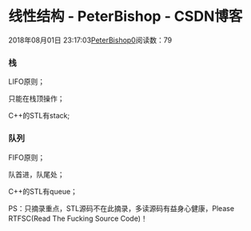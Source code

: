 # 线性结构 - PeterBishop - CSDN博客





2018年08月01日 23:17:03[PeterBishop0](https://me.csdn.net/qq_40061421)阅读数：79








### 栈

LIFO原则；

只能在栈顶操作；

C++的STL有stack;

### 队列

FIFO原则；

队首进，队尾处；

C++的STL有queue；

PS：只摘录重点，STL源码不在此摘录，多读源码有益身心健康，Please RTFSC(Read The Fucking Source Code)！



